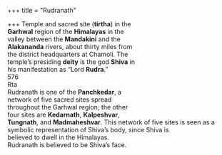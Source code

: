 +++
title = "Rudranath"

+++
Temple and sacred site (**tirtha**) in the  
**Garhwal** region of the **Himalayas** in the  
valley between the **Mandakini** and the  
**Alakananda** rivers, about thirty miles from  
the district headquarters at Chamoli. The  
temple’s presiding **deity** is the god **Shiva** in  
his manifestation as “Lord **Rudra**.”  
576  
Rta  
Rudranath is one of the **Panchkedar**, a  
network of five sacred sites spread  
throughout the Garhwal region; the other  
four sites are **Kedarnath**, **Kalpeshvar**,  
**Tungnath**, and **Madmaheshvar**. This network of five sites is seen as a symbolic representation of Shiva’s body, since Shiva is  
believed to dwell in the Himalayas.  
Rudranath is believed to be Shiva’s face.